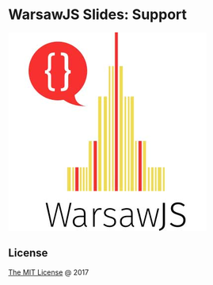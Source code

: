 # WarsawJS Slides: Support

![Logo](./vendors/shower-warsawjs/images/logo-white-400x400.jpg)

## License

[The MIT License](http://en.wikipedia.org/wiki/MIT_License) @ 2017
